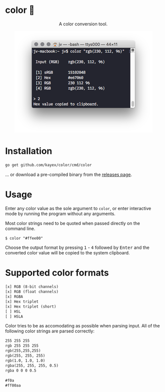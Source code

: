 # color 🍭

<p align="center">
 A color conversion tool.
</p>
<p align="center">
 <img src="/screen.png?raw=true" alt="Color screenshot">
</p>

# Installation
```bash
go get github.com/kayex/color/cmd/color
```
... or download a pre-compiled binary from the [releases page](https://github.com/kayex/color/releases).

# Usage
Enter any color value as the sole argument to `color`, or enter interactive mode by running the program without any arguments.

Most color strings need to be quoted when passed directly on the command line.

```
$ color "#ffee00"
```

Choose the output format by pressing <kbd>1</kbd> - <kbd>4</kbd> followed by <kbd>Enter</kbd> and the converted color value will be copied to the system clipboard.

# Supported color formats
```
[x] RGB (8-bit channels)
[x] RGB (float channels)
[x] RGBA
[x] Hex triplet
[x] Hex triplet (short)
[ ] HSL
[ ] HSLA
```

Color tries to be as accomodating as possible when parsing input. All of the following color strings are parsed correctly:
```
255 255 255
rgb 255 255 255
rgb(255,255,255)
rgb(255, 255, 255)
rgb(1.0, 1.0, 1.0)
rgba(255, 255, 255, 0.5)
rgba 0 0 0 0.5

#f0a
#ff00aa
```
